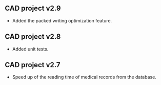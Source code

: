 CAD project v2.9
----------------

- Added the packed writing optimization feature.


CAD project v2.8
----------------

- Added unit tests.


CAD project v2.7
----------------

- Speed up of the reading time of medical records from the database.

